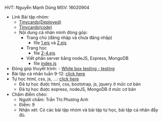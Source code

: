 HVT: Nguyễn Mạnh Dũng
MSV: 16020904

- Link Bài tập nhóm: 
    - [Tinycards(Deployed)](https://nhom-7-4.herokuapp.com/home)
    - [Tinycards(code)](/nhom-7)
    - Nội dung cá nhân mình đóng góp:
        - Trang chủ (đăng nhập và chưa đăng nhập)
            - file [1.ejs](/nhom-7/views/1.ejs) và [2.ejs](/nhom-7/views/2.ejs)
        - Trang học 
            - file [2-4.ejs](/nhom-7/views/2-4.ejs)
        - Viết phần server bằng nodeJS, Express, MongoDB
            - file [index.js](/nhom-7/index.js)
- Đóng góp thuyết trình: - [White box testing - testing](https://github.com/truonganhhoang/SoftEng/blob/master/testing/PITCHME.md)
- Bài tập cá nhân tuần 9-12: [click here](/NguyenManhDung/Bai%20tap%20ca%20nhan%209-12)
- Tự học html, css, js, ...: [click here](/NguyenManhDung/Tu%20hoc) 
    - Đã tự học được html, css, bootstrap, js, jquery ở mức cơ bản
    - Đã tự học được express, nodeJS, MongoDB ở mức cơ bản
    
- Chấm điểm chéo: 
	- Người chấm: Trần Thị Phương Anh
	- Điểm: 9
	- Nhận xét: Có các bài tập nhóm và bài tập tự học, bài tập cá nhân đầy đủ.

